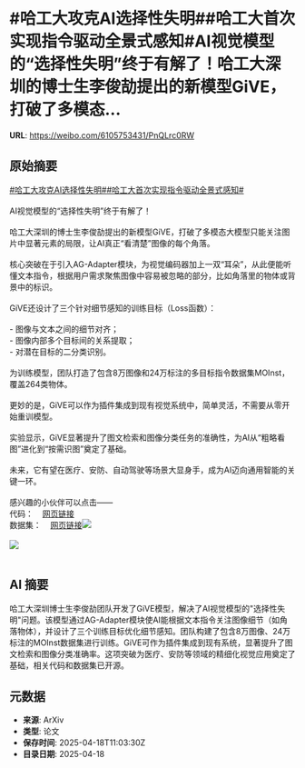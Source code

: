 # #哈工大攻克AI选择性失明##哈工大首次实现指令驱动全景式感知#AI视觉模型的“选择性失明”终于有解了！哈工大深圳的博士生李俊劼提出的新模型GiVE，打破了多模态...

**URL**: https://weibo.com/6105753431/PnQLrc0RW

## 原始摘要

<a href="https://m.weibo.cn/search?containerid=231522type%3D1%26t%3D10%26q%3D%23%E5%93%88%E5%B7%A5%E5%A4%A7%E6%94%BB%E5%85%8BAI%E9%80%89%E6%8B%A9%E6%80%A7%E5%A4%B1%E6%98%8E%23&amp;extparam=%23%E5%93%88%E5%B7%A5%E5%A4%A7%E6%94%BB%E5%85%8BAI%E9%80%89%E6%8B%A9%E6%80%A7%E5%A4%B1%E6%98%8E%23" data-hide=""><span class="surl-text">#哈工大攻克AI选择性失明#</span></a><a href="https://m.weibo.cn/search?containerid=231522type%3D1%26t%3D10%26q%3D%23%E5%93%88%E5%B7%A5%E5%A4%A7%E9%A6%96%E6%AC%A1%E5%AE%9E%E7%8E%B0%E6%8C%87%E4%BB%A4%E9%A9%B1%E5%8A%A8%E5%85%A8%E6%99%AF%E5%BC%8F%E6%84%9F%E7%9F%A5%23&amp;extparam=%23%E5%93%88%E5%B7%A5%E5%A4%A7%E9%A6%96%E6%AC%A1%E5%AE%9E%E7%8E%B0%E6%8C%87%E4%BB%A4%E9%A9%B1%E5%8A%A8%E5%85%A8%E6%99%AF%E5%BC%8F%E6%84%9F%E7%9F%A5%23" data-hide=""><span class="surl-text">#哈工大首次实现指令驱动全景式感知#</span></a><br><br>AI视觉模型的“选择性失明”终于有解了！<br><br>哈工大深圳的博士生李俊劼提出的新模型GiVE，打破了多模态大模型只能关注图片中显著元素的局限，让AI真正“看清楚”图像的每个角落。<br><br>核心突破在于引入AG-Adapter模块，为视觉编码器加上一双“耳朵”，从此便能听懂文本指令，根据用户需求聚焦图像中容易被忽略的部分，比如角落里的物体或背景中的标识。<br><br>GiVE还设计了三个针对细节感知的训练目标（Loss函数）：<br><br>- 图像与文本之间的细节对齐；<br>- 图像内部多个目标间的关系提取；<br>- 对潜在目标的二分类识别。<br><br>为训练模型，团队打造了包含8万图像和24万标注的多目标指令数据集MOInst，覆盖264类物体。<br><br>更妙的是，GiVE可以作为插件集成到现有视觉系统中，简单灵活，不需要从零开始重训模型。<br><br>实验显示，GiVE显著提升了图文检索和图像分类任务的准确性，为AI从“粗略看图”进化到“按需识图”奠定了基础。<br><br>未来，它有望在医疗、安防、自动驾驶等场景大显身手，成为AI迈向通用智能的关键一环。<br><br>感兴趣的小伙伴可以点击——<br>代码：<a href="https://weibo.cn/sinaurl?u=https%3A%2F%2Fgithub.com%2FAlephZr%2FGiVE%2Ftree%2Fmain" data-hide=""><span class="url-icon"><img style="width: 1rem;height: 1rem" src="https://h5.sinaimg.cn/upload/2015/09/25/3/timeline_card_small_web_default.png" referrerpolicy="no-referrer"></span><span class="surl-text">网页链接</span></a><br>数据集：<a href="https://weibo.cn/sinaurl?u=https%3A%2F%2Fhuggingface.co%2Fdatasets%2FDF1024%2FMOInst" data-hide=""><span class="url-icon"><img style="width: 1rem;height: 1rem" src="https://h5.sinaimg.cn/upload/2015/09/25/3/timeline_card_small_web_default.png" referrerpolicy="no-referrer"></span><span class="surl-text">网页链接</span></a><img style="" src="https://tvax2.sinaimg.cn/large/006Fd7o3gy1i0l3mzu1k0j31r00e8h3j.jpg" referrerpolicy="no-referrer"><br><br><img style="" src="https://tvax3.sinaimg.cn/large/006Fd7o3gy1i0l3n16xxzj30zk0sw161.jpg" referrerpolicy="no-referrer"><br><br>

## AI 摘要

哈工大深圳博士生李俊劼团队开发了GiVE模型，解决了AI视觉模型的"选择性失明"问题。该模型通过AG-Adapter模块使AI能根据文本指令关注图像细节（如角落物体），并设计了三个训练目标优化细节感知。团队构建了包含8万图像、24万标注的MOInst数据集进行训练。GiVE可作为插件集成到现有系统，显著提升了图文检索和图像分类准确率。这项突破为医疗、安防等领域的精细化视觉应用奠定了基础，相关代码和数据集已开源。

## 元数据

- **来源**: ArXiv
- **类型**: 论文
- **保存时间**: 2025-04-18T11:03:30Z
- **目录日期**: 2025-04-18
